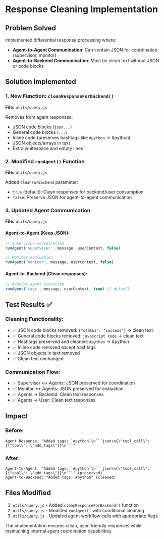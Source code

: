 # Response Cleaning Implementation

## Problem Solved
Implemented differential response processing where:
- **Agent-to-Agent Communication**: Can contain JSON for coordination (supervisor, monitor)
- **Agent-to-Backend Communication**: Must be clean text without JSON or code blocks

## Solution Implemented

### 1. New Function: `cleanResponseForBackend()`
**File:** `utils/query.js`

Removes from agent responses:
- JSON code blocks (```json...```)
- General code blocks (```...```)
- Inline code (preserves hashtags like `#python` → #python)
- JSON objects/arrays in text
- Extra whitespace and empty lines

### 2. Modified `runAgent()` Function
**File:** `utils/query.js`

Added `cleanForBackend` parameter:
- `true` (default): Clean responses for backend/user consumption
- `false`: Preserve JSON for agent-to-agent communication

### 3. Updated Agent Communication
**File:** `utils/query.js`

#### Agent-to-Agent (Keep JSON):
```javascript
// Supervisor coordination
runAgent('supervisor', message, userContext, false)

// Monitor evaluation  
runAgent('monitor', message, userContext, false)
```

#### Agent-to-Backend (Clean responses):
```javascript
// Regular agent execution
runAgent('tags', message, userContext, true) // default
```

## Test Results ✅

### Cleaning Functionality:
- ✅ JSON code blocks removed: `{"status": "success"}` → clean text
- ✅ General code blocks removed: ```javascript code``` → clean text
- ✅ Hashtags preserved and cleaned: `#python` → #python
- ✅ Inline code removed except hashtags
- ✅ JSON objects in text removed
- ✅ Clean text unchanged

### Communication Flow:
- ✅ Supervisor ↔ Agents: JSON preserved for coordination
- ✅ Monitor ↔ Agents: JSON preserved for evaluation
- ✅ Agents → Backend: Clean text responses
- ✅ Agents → User: Clean text responses

## Impact

### Before:
```
Agent Response: "Added tags: `#python`\n```json\n{\"tool_call\": {\"tool\": \"add_tags\"}}\n```"
```

### After:
```
Agent-to-Agent: "Added tags: `#python`\n```json\n{\"tool_call\": {\"tool\": \"add_tags\"}}\n```" (preserved)
Agent-to-Backend: "Added tags: #python" (cleaned)
```

## Files Modified
1. `utils/query.js` - Added `cleanResponseForBackend()` function
2. `utils/query.js` - Modified `runAgent()` with conditional cleaning
3. `utils/query.js` - Updated agent workflow calls with appropriate flags

The implementation ensures clean, user-friendly responses while maintaining internal agent coordination capabilities.

